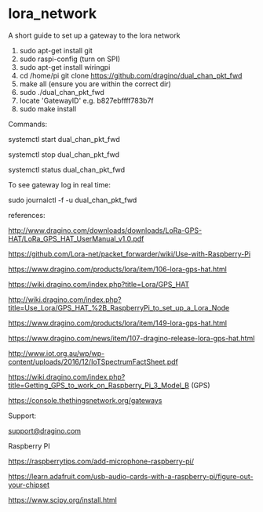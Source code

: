 # lora_network

A short guide to set up a gateway to the lora network 

1. sudo apt-get install git
2. sudo raspi-config (turn on SPI)
3. sudo apt-get install wiringpi
4. cd /home/pi git clone https://github.com/dragino/dual_chan_pkt_fwd
5. make all (ensure you are within the correct dir)
6. sudo ./dual_chan_pkt_fwd
7. locate 'GatewayID' e.g. b827ebffff783b7f
8. sudo make install

Commands:

systemctl start dual_chan_pkt_fwd

systemctl stop dual_chan_pkt_fwd

systemctl status dual_chan_pkt_fwd

To see gateway log in real time:

sudo journalctl -f -u dual_chan_pkt_fwd

references:

http://www.dragino.com/downloads/downloads/LoRa-GPS-HAT/LoRa_GPS_HAT_UserManual_v1.0.pdf

https://github.com/Lora-net/packet_forwarder/wiki/Use-with-Raspberry-Pi

https://www.dragino.com/products/lora/item/106-lora-gps-hat.html

https://wiki.dragino.com/index.php?title=Lora/GPS_HAT

http://wiki.dragino.com/index.php?title=Use_Lora/GPS_HAT_%2B_RaspberryPi_to_set_up_a_Lora_Node

https://www.dragino.com/products/lora/item/149-lora-gps-hat.html

https://www.dragino.com/news/item/107-dragino-release-lora-gps-hat.html

http://www.iot.org.au/wp/wp-content/uploads/2016/12/IoTSpectrumFactSheet.pdf

https://wiki.dragino.com/index.php?title=Getting_GPS_to_work_on_Raspberry_Pi_3_Model_B (GPS)

https://console.thethingsnetwork.org/gateways

Support:

support@dragino.com

Raspberry PI

https://raspberrytips.com/add-microphone-raspberry-pi/

https://learn.adafruit.com/usb-audio-cards-with-a-raspberry-pi/figure-out-your-chipset

https://www.scipy.org/install.html

